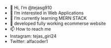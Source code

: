 - 👋 Hi, I’m @tejasg910
- 👀 I’m interested in Web Applications
- 🌱 I’m currently learning MERN STACK
- 💞️ developed fully working ecommerse website
- 📫 How to reach me 
- Instagram: tejas_giri24
- Twitter: alfacoder1

<!---
tejasg910/tejasg910 is a ✨ special ✨ repository because its `README.md` (this file) appears on your GitHub profile.
You can click the Preview link to take a look at your changes.
--->
